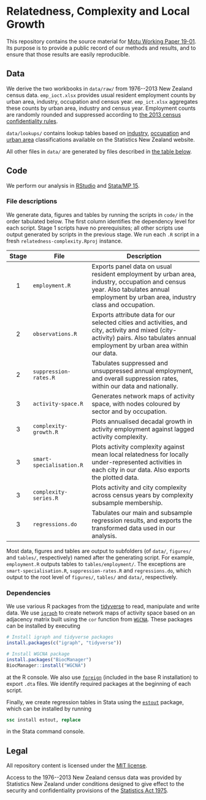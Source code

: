# Relatedness, Complexity and Local Growth

This repository contains the source material for [Motu Working Paper 19-01][wp-url].
Its purpose is to provide a public record of our methods and results, and to ensure that those results are easily reproducible.

## Data

We derive the two workbooks in `data/raw/` from 1976--2013 New Zealand census data.
`emp_ioct.xlsx` provides usual resident employment counts by urban area, industry, occupation and census year. 
`emp_ict.xlsx` aggregates these counts by urban area, industry and census year.
Employment counts are randomly rounded and suppressed according to [the 2013 census confidentiality rules](http://archive.stats.govt.nz/Census/2013-census/methodology/confidentiality-how-applied).

`data/lookups/` contains lookup tables based on [industry](http://archive.stats.govt.nz/methods/classifications-and-standards/classification-related-stats-standards/industrial-classification.aspx), [occupation](http://archive.stats.govt.nz/methods/classifications-and-standards/classification-related-stats-standards/occupation.aspx) and [urban area](http://archive.stats.govt.nz/methods/classifications-and-standards/classification-related-stats-standards/urban-area.aspx) classifications available on the Statistics New Zealand website.

All other files in `data/` are generated by files described in [the table below](#file-descriptions).

## Code

We perform our analysis in [RStudio](https://www.rstudio.com/) and [Stata/MP 15](https://www.stata.com/statamp/).

### File descriptions

We generate data, figures and tables by running the scripts in `code/` in the order tabulated below.
The first column identifies the dependency level for each script.
Stage 1 scripts have no prerequisites; all other scripts use output generated by scripts in the previous stage.
We run each `.R` script in a fresh `relatedness-complexity.Rproj` instance.

Stage | File | Description
:---:| --- | ---
1 | `employment.R` | Exports panel data on usual resident employment by urban area, industry, occupation and census year. Also tabulates annual employment by urban area, industry class and occupation.
2 | `observations.R` | Exports attribute data for our selected cities and activities, and city, activity and mixed (city-activity) pairs. Also tabulates annual employment by urban area within our data.
2 | `suppression-rates.R` | Tabulates suppressed and unsuppressed annual employment, and overall suppression rates, within our data and nationally.
3 | `activity-space.R` | Generates network maps of activity space, with nodes coloured by sector and by occupation.
3 | `complexity-growth.R` | Plots annualised decadal growth in activity employment against lagged activity complexity.
3 | `smart-specialisation.R` | Plots activity complexity against mean local relatedness for locally under-represented activities in each city in our data. Also exports the plotted data.
3 | `complexity-series.R` | Plots activity and city complexity across census years by complexity subsample membership.
3 | `regressions.do` | Tabulates our main and subsample regression results, and exports the transformed data used in our analysis.

Most data, figures and tables are output to subfolders (of `data/`, `figures/` and `tables/`, respectively) named after the generating script.
For example, `employment.R` outputs tables to `tables/employment/`.
The exceptions are `smart-specialisation.R`, `suppression-rates.R` and `regressions.do`, which output to the root level of `figures/`, `tables/` and `data/`, respectively.

### Dependencies

We use various R packages from the [tidyverse](https://www.tidyverse.org/) to read, manipulate and write data.
We use [`igraph`](http://igraph.org/r/) to create network maps of activity space based on an adjacency matrix built using the `cor` function from [`WGCNA`](https://cran.r-project.org/package=WGCNA).
These packages can be installed by executing

```r
# Install igraph and tidyverse packages
install.packages(c("igraph", "tidyverse"))

# Install WGCNA package
install.packages("BiocManager")
BiocManager::install("WGCNA")
```

at the R console.
We also use [`foreign`](https://cran.r-project.org/package=foreign) (included in the base R installation) to export `.dta` files.
We identify required packages at the beginning of each script.

Finally, we create regression tables in Stata using the [`estout`](http://repec.sowi.unibe.ch/stata/estout/) package, which can be installed by running

```stata
ssc install estout, replace
```

in the Stata command console.

## Legal

All repository content is licensed under the [MIT license](https://github.com/moturesearch/relatedness-complexity/blob/master/LICENSE).

Access to the 1976--2013 New Zealand census data was provided by Statistics New Zealand under conditions designed to give effect to the security and confidentiality provisions of the [Statistics Act 1975](http://www.legislation.govt.nz/act/public/1975/0001/latest/DLM430705.html).

[wp-url]: https://motu.nz/our-work/urban-and-regional/regions/relatedness-complexity-and-local-growth
